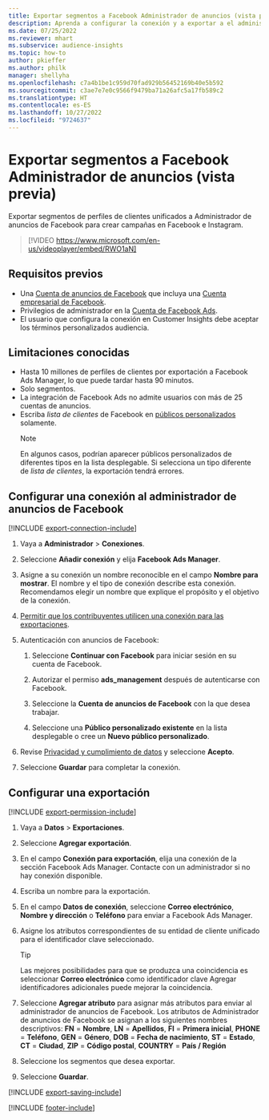 ```yaml
---
title: Exportar segmentos a Facebook Administrador de anuncios (vista previa) (contiene video)
description: Aprenda a configurar la conexión y a exportar a el administrador de anuncios de Facebook.
ms.date: 07/25/2022
ms.reviewer: mhart
ms.subservice: audience-insights
ms.topic: how-to
author: pkieffer
ms.author: philk
manager: shellyha
ms.openlocfilehash: c7a4b1be1c959d70fad929b56452169b40e5b592
ms.sourcegitcommit: c3ae7e7e0c9566f9479ba71a26afc5a17fb589c2
ms.translationtype: HT
ms.contentlocale: es-ES
ms.lasthandoff: 10/27/2022
ms.locfileid: "9724637"
---
```

# <a name="export-segments-to-facebook-ads-manager-preview"></a>Exportar segmentos a Facebook Administrador de anuncios (vista previa)

Exportar segmentos de perfiles de clientes unificados a Administrador de anuncios de Facebook para crear campañas en Facebook e Instagram.

> [!VIDEO https://www.microsoft.com/en-us/videoplayer/embed/RWO1aN]

## <a name="prerequisites"></a>Requisitos previos

- Una [Cuenta de anuncios de Facebook](https://www.facebook.com/business/learn/lessons/step-by-step-ads-manager-account) que incluya una [Cuenta empresarial de Facebook](https://business.facebook.com/).
- Privilegios de administrador en la [Cuenta de Facebook Ads](https://www.facebook.com/business/learn/lessons/step-by-step-ads-manager-account).
- El usuario que configura la conexión en Customer Insights debe aceptar los términos personalizados audiencia.

## <a name="known-limitations"></a>Limitaciones conocidas

- Hasta 10 millones de perfiles de clientes por exportación a Facebook Ads Manager, lo que puede tardar hasta 90 minutos.
- Solo segmentos.
- La integración de Facebook Ads no admite usuarios con más de 25 cuentas de anuncios.
- Escriba *lista de clientes* de Facebook en [públicos personalizados](https://www.facebook.com/business/help/744354708981227?id=2469097953376494) solamente.
  > [!NOTE]
  > En algunos casos, podrían aparecer públicos personalizados de diferentes tipos en la lista desplegable. Si selecciona un tipo diferente de *lista de clientes*, la exportación tendrá errores.

## <a name="set-up-connection-to-facebook-ads-manager"></a>Configurar una conexión al administrador de anuncios de Facebook

[!INCLUDE [export-connection-include](includes/export-connection-admn.md)]

1. Vaya a **Administrador** > **Conexiones**.

1. Seleccione **Añadir conexión** y elija **Facebook Ads Manager**.

1. Asigne a su conexión un nombre reconocible en el campo **Nombre para mostrar**. El nombre y el tipo de conexión describe esta conexión. Recomendamos elegir un nombre que explique el propósito y el objetivo de la conexión.

1. [Permitir que los contribuyentes utilicen una conexión para las exportaciones](connections.md#allow-contributors-to-use-a-connection-for-exports).

1. Autenticación con anuncios de Facebook:

   1. Seleccione **Continuar con Facebook** para iniciar sesión en su cuenta de Facebook.

   1. Autorizar el permiso **ads_management** después de autenticarse con Facebook.

   1. Seleccione la **Cuenta de anuncios de Facebook** con la que desea trabajar.

   1. Seleccione una **Público personalizado existente** en la lista desplegable o cree un **Nuevo público personalizado**.

1. Revise [Privacidad y cumplimiento de datos](connections.md#data-privacy-and-compliance) y seleccione **Acepto**.

1. Seleccione **Guardar** para completar la conexión.

## <a name="configure-an-export"></a>Configurar una exportación

[!INCLUDE [export-permission-include](includes/export-permission.md)]

1. Vaya a **Datos** > **Exportaciones**.

1. Seleccione **Agregar exportación**.

1. En el campo **Conexión para exportación**, elija una conexión de la sección Facebook Ads Manager. Contacte con un administrador si no hay conexión disponible.

1. Escriba un nombre para la exportación.

1. En el campo **Datos de conexión**, seleccione **Correo electrónico**, **Nombre y dirección** o **Teléfono** para enviar a Facebook Ads Manager.

1. Asigne los atributos correspondientes de su entidad de cliente unificado para el identificador clave seleccionado.
   > [!TIP]
   > Las mejores posibilidades para que se produzca una coincidencia es seleccionar **Correo electrónico** como identificador clave Agregar identificadores adicionales puede mejorar la coincidencia.

1. Seleccione **Agregar atributo** para asignar más atributos para enviar al administrador de anuncios de Facebook. Los atributos de Administrador de anuncios de Facebook se asignan a los siguientes nombres descriptivos: **FN** = **Nombre**, **LN** = **Apellidos**, **FI** = **Primera inicial**, **PHONE** = **Teléfono**, **GEN** = **Género**, **DOB** = **Fecha de nacimiento**, **ST** = **Estado**, **CT** = **Ciudad**, **ZIP** = **Código postal**, **COUNTRY** = **País / Región**

1. Seleccione los segmentos que desea exportar.

1. Seleccione **Guardar**.

[!INCLUDE [export-saving-include](includes/export-saving.md)]

[!INCLUDE [footer-include](includes/footer-banner.md)]

